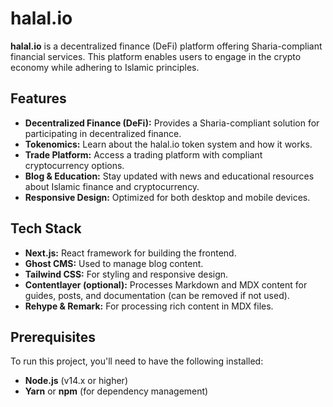# halal.io

**halal.io** is a decentralized finance (DeFi) platform offering Sharia-compliant financial services. This platform enables users to engage in the crypto economy while adhering to Islamic principles.

## Features

- **Decentralized Finance (DeFi):** Provides a Sharia-compliant solution for participating in decentralized finance.
- **Tokenomics:** Learn about the halal.io token system and how it works.
- **Trade Platform:** Access a trading platform with compliant cryptocurrency options.
- **Blog & Education:** Stay updated with news and educational resources about Islamic finance and cryptocurrency.
- **Responsive Design:** Optimized for both desktop and mobile devices.

## Tech Stack

- **Next.js:** React framework for building the frontend.
- **Ghost CMS:** Used to manage blog content.
- **Tailwind CSS:** For styling and responsive design.
- **Contentlayer (optional):** Processes Markdown and MDX content for guides, posts, and documentation (can be removed if not used).
- **Rehype & Remark:** For processing rich content in MDX files.

## Prerequisites

To run this project, you'll need to have the following installed:

- **Node.js** (v14.x or higher)
- **Yarn** or **npm** (for dependency management)
